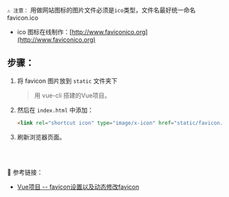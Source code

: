 `⚠️ 注意：` 用做网站图标的图片文件必须是`ico`类型，文件名最好统一命名favicon.ico

- ico 图标在线制作：[http://www.faviconico.org](http://www.faviconico.org)

## 步骤：
1. 将 favicon 图片放到 `static` 文件夹下

    > 用 vue-cli 搭建的Vue项目。
    
2. 然后在 `index.html` 中添加：
    ```html
    <link rel="shortcut icon" type="image/x-icon" href="static/favicon.ico">
    ```
    
3. 刷新浏览器页面。


<br><br>

🔗 参考链接：
- [Vue项目 -- favicon设置以及动态修改favicon](https://www.cnblogs.com/chinabin1993/p/8509743.html)
